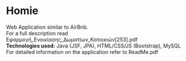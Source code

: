 # Homie 

Web Application similar to AirBnb.  <br/>
For a full description read Εφαρμογή_Ενοικίασης_Δωματίων_Κατοικιών[253].pdf <br>
**Technologies used:** Java (JSF, JPA), HTML/CSS/JS (Bootstrap), MySQL <br>
For detailed information on the application refer to ReadMe.pdf
